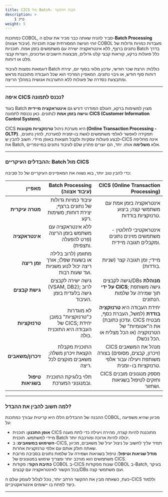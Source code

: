 ```yaml
---
title: CICS מול Batch- הבנת ההקשר
description: >
    פרק 1
weight: 5
---
```


כמתכנת COBOL, סביר להניח שאתה כבר מכיר את עולם ה-**Batch Processing** (עיבוד אצווה). זוהי הגישה המסורתית שבה תוכניות COBOL מעבדות כמויות גדולות של נתונים ברצף, ללא אינטראקציה ישירה עם משתמשים בזמן אמת. תוכניות Batch בדרך כלל פועלות ברקע, קוראות קבצי קלט גדולים, מבצעות חישובים ועדכונים, ויוצרות קבצי פלט או דוחות.

דוגמאות נפוצות לעיבוד Batch כוללות: הרצת שכר חודשי, עדכון מלאי בסוף יום, יצירת דוחות סוף חודש, או גיבוי נתונים. המאפיין המרכזי הוא שכל העבודה מתוכננת מראש ומתבצעת כסדרה של פעולות ללא התערבות אנושית במהלך הריצה.

---

### איפה CICS נכנס לתמונה?

בעוד Batch מצוין למשימות ברקע, העולם המודרני דורש גם **אינטראקציה מיידית** ו**גישה בזמן אמת** לנתונים. כאן נכנסת לתמונה **CICS (Customer Information Control System)**.

CICS היא מערכת ניהול **טרנזקציות מקוונות (Online Transaction Processing - OLTP)**. תפקידה לאפשר לאלפי משתמשים לגשת בו-זמנית למערכת, להזין נתונים, לבצע פעולות עסקיות ולקבל תוצאות באופן מיידי. חשוב להבין ש-CICS אינה מחליפה את Batch, אלא **משלימה** אותו. יחד, הם יוצרים פתרון שלם לעיבוד נתונים במיינפריים.

---

### ההבדלים העיקריים: Batch מול CICS

כדי להבין טוב יותר, בוא נשווה את המאפיינים העיקריים של כל סביבה:

| מאפיין        | Batch Processing (עיבוד אצווה)                                  | CICS (Online Transaction Processing)                          |
| ------------: | --------------------------------------------------------------: | ------------------------------------------------------------: |
| **מטרה עיקרית** | עיבוד כמויות גדולות של נתונים ברצף; יצירת דוחות; משימות רקע. | אינטראקציה בזמן אמת עם משתמשי קצה; ביצוע טרנזקציות בודדות. |
| **אינטראקציה** | ללא אינטראקציה עם משתמש בזמן הריצה (פרט להפעלה ותצפית).      | אינטראקטיבי לחלוטין - משתמשים מזינים נתונים ומקבלים תגובה מיידית. |
| **זמן ריצה** | מתוזמן (לרוב בלילה או בשעות שפל); אורך ריצה יכול לנוע משניות ועד שעות רבות. | מיידי; זמן תגובה קצר (שניות בודדות).                           |
| **גישת קבצים** | גישה ישירה לקבצים (VSAM, DB2); לרוב גישה בלעדית בזמן העיבוד.   | גישה לקבצים/DBs **מנוהלת על ידי CICS**; גישה משותפת תוך שמירה על שלמות הנתונים. |
| **טרנזקציות** | לא מוגדרות כ"טרנזקציות" במובן של CICS; יחידת העבודה היא התוכנית כולה. | יחידת העבודה היא **טרנזקציה בודדת** (למשל, העברת כסף, עדכון כתובת). CICS מבטיח את ה"אטומיות" של הטרנזקציה (או הכל מצליח או הכל נכשל). |
| **זיכרון/משאבים** | התוכנית מקבלת הקצאת זיכרון משלה; משאבים מוקצים לכל ריצה.     | CICS מנהל את המשאבים (זיכרון, קבצים, מסופים) בצורה משותפת ויעילה עבור אלפי טרנזקציות בו-זמנית. |
| **טיפול בשגיאות** | תלוי בלוגיקת התוכנית ובמנגנוני המערכת.                       | CICS מספק מנגנונים מובנים וחזקים לטיפול בשגיאות ושחזור.    |

---

### למה חשוב להבין את ההבדל?

ההבנה של ההבדלים הללו היא קריטית עבורך כמתכנת COBOL, מכיוון שהיא משפיעה על:

* **אופן התכנון:** תוכנית CICS מתוכננת להיות קצרה, מהירה ויעילה כדי לתת מענה מיידי למשתמש. תוכנית Batch יכולה להיות ארוכה ומורכבת יותר.
* **השימוש במשאבים:** ב-CICS, תמיד עליך לחשוב על ניצול יעיל של משאבים, מכיוון שאתה חולק אותם עם אלפי טרנזקציות אחרות.
* **מודל שגיאות וטיפול:** טיפול בשגיאות ושמירה על שלמות נתונים בסביבה מרובת משתמשים הוא מורכב יותר ומצריך שימוש במנגנונים של CICS.
* **כתיבת הקוד:** פקודות COBOL ב-CICS שונות מפקודות COBOL ב-Batch, בעיקר בכל הקשור לאינטראקציה עם קבצים/DBs ועם משתמשי קצה.

כעת, כשאתה מבין את ההקשר הרחב יותר, נוכל לצלול לעומק עולם ה-CICS וללמוד כיצד לפתח בו יישומים אינטראקטיביים.

---